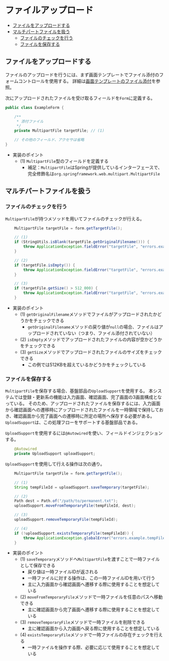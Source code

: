 # ファイルアップロード

- [ファイルをアップロードする](#ファイルをアップロードする)
- [マルチパートファイルを扱う](#マルチパートファイルを扱う)
  - [ファイルのチェックを行う](#ファイルのチェックを行う)
  - [ファイルを保存する](#ファイルを保存する)


## ファイルをアップロードする

ファイルのアップロードを行うには、まず画面テンプレートでファイル添付のフォームコントロールを使用する。
詳細は[画面テンプレートのファイル添付](./view-template.md#ファイル添付)を参照。

次にアップロードされたファイルを受け取るフィールドを`Form`に定義する。

```java
public class ExampleForm {

    /**
     * 添付ファイル
     */
    private MultipartFile targetFile; // (1)

    // その他のフィールド、アクセサは省略
}
```

- 実装のポイント
    - (1) `MultipartFile`型のフィールドを定義する
        - 補足：`MultipartFile`はSpringが提供しているインターフェースで、完全修飾名は`org.springframework.web.multipart.MultipartFile`

## マルチパートファイルを扱う

### ファイルのチェックを行う

`MultipartFile`が持つメソッドを用いてファイルのチェックが行える。

```java
    MultipartFile targetFile = form.getTargetFile();

    // (1)
    if (StringUtils.isBlank(targetFile.getOriginalFilename())) {
        throw ApplicationException.fieldError("targetFile", "errors.example.noFile");
    }

    // (2)
    if (targetFile.isEmpty()) {
        throw ApplicationException.fieldError("targetFile", "errors.example.emptyFile");
    }

    // (3)
    if (targetFile.getSize() > 512_000) {
        throw ApplicationException.fieldError("targetFile", "errors.example.fileExceededMaxSize");
    }
```

- 実装のポイント
    - (1) `getOriginalFilename`メソッドでファイルがアップロードされたかどうかをチェックできる
        - `getOriginalFilename`メソッドの戻り値が`null`の場合、ファイルはアップロードされていない（つまり、ファイル添付されていない）
    - (2) `isEmpty`メソッドでアップロードされたファイルの内容が空かどうかをチェックできる
    - (3) `getSize`メソッドでアップロードされたファイルのサイズをチェックできる
        - この例では512KBを超えているかどうかをチェックしている

### ファイルを保存する

`MultipartFile`を保存する場合、基盤部品の`UploadSupport`を使用する。
本システムでは登録・更新系の機能は入力画面、確認画面、完了画面の3画面構成となっている。
そのため、アップロードされたファイルを保存するには、入力画面から確認画面への遷移時にアップロードされたファイルを一時領域で保持しておき、確認画面から完了画面への遷移時に所定の場所へ保存する必要がある。
`UploadSupport`は、この処理フローをサポートする基盤部品である。

`UploadSupport`を使用するには`@Autowired`を使い、フィールドインジェクションする。

```java
    @Autowired
    private UploadSupport uploadSupport;
```

`UploadSupport`を使用して行える操作は次の通り。

```java
    MultipartFile targetFile = form.getTargetFile();

    // (1)
    String tempFileId = uploadSupport.saveTemporary(targetFile);

    // (2)
    Path dest = Path.of("/path/to/permanent.txt");
    uploadSupport.moveFromTemporaryFile(tempFileId, dest);

    // (3)
    uploadSupport.removeTemporaryFile(tempFileId);

    // (4)
    if (!uploadSupport.existsTemporaryFile(tempFileId)) {
        throw ApplicationException.globalError("errors.example.tempFileNotFound");
    }
```

- 実装のポイント
    - (1) `saveTemporary`メソッドへ`MultipartFile`を渡すことで一時ファイルとして保存できる
        - 戻り値は一時ファイルIDが返される
        - 一時ファイルに対する操作は、この一時ファイルIDを用いて行う
        - 主に入力画面から確認画面へ遷移する際に使用することを想定している
    - (2) `moveFromTemporaryFile`メソッドで一時ファイルを任意のパスへ移動できる
        - 主に確認画面から完了画面へ遷移する際に使用することを想定している
    - (3) `removeTemporaryFile`メソッドで一時ファイルを削除できる
        - 主に確認画面から入力画面へ戻る際に使用することを想定している
    - (4) `existsTemporaryFile`メソッドで一時ファイルの存在チェックを行える
        - 一時ファイルを操作する際、必要に応じて使用することを想定している
